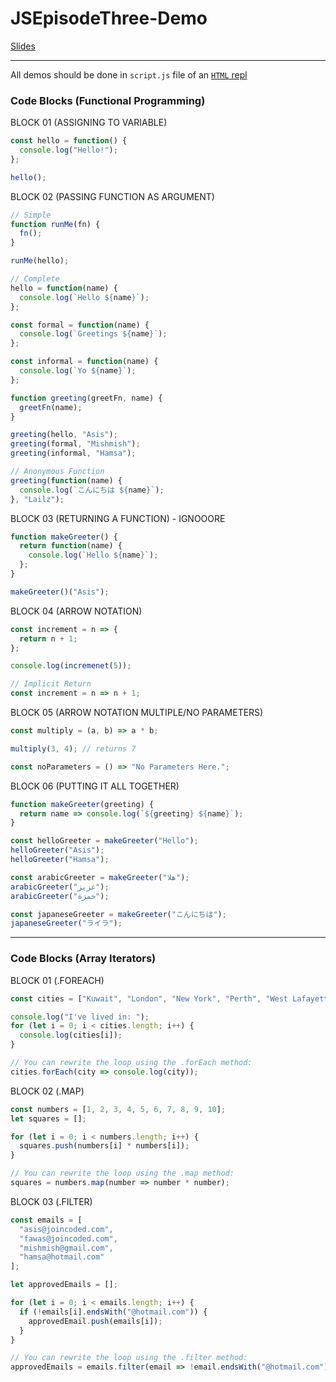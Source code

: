 # JSEpisodeThree-Demo

[Slides](https://docs.google.com/presentation/d/1Jf6Dj5KhhUJZ-2sbSBAeLZb4ZeI5SxmfaBnvyNpqw2k/)

---

All demos should be done in `script.js` file of an [`HTML` repl](https://repl.it/languages/html)

### Code Blocks (Functional Programming)

BLOCK 01 (ASSIGNING TO VARIABLE)

```javascript
const hello = function() {
  console.log("Hello!");
};

hello();
```

BLOCK 02 (PASSING FUNCTION AS ARGUMENT)

```javascript
// Simple
function runMe(fn) {
  fn();
}

runMe(hello);

// Complete
hello = function(name) {
  console.log(`Hello ${name}`);
};

const formal = function(name) {
  console.log(`Greetings ${name}`);
};

const informal = function(name) {
  console.log(`Yo ${name}`);
};

function greeting(greetFn, name) {
  greetFn(name);
}

greeting(hello, "Asis");
greeting(formal, "Mishmish");
greeting(informal, "Hamsa");

// Anonymous Function
greeting(function(name) {
  console.log(`こんにちは ${name}`);
}, "Lailz");
```

BLOCK 03 (RETURNING A FUNCTION) - IGNOOORE

```javascript
function makeGreeter() {
  return function(name) {
    console.log(`Hello ${name}`);
  };
}

makeGreeter()("Asis");
```

BLOCK 04 (ARROW NOTATION)

```javascript
const increment = n => {
  return n + 1;
};

console.log(incremenet(5));

// Implicit Return
const increment = n => n + 1;
```

BLOCK 05 (ARROW NOTATION MULTIPLE/NO PARAMETERS)

```javascript
const multiply = (a, b) => a * b;

multiply(3, 4); // returns 7

const noParameters = () => "No Parameters Here.";
```

BLOCK 06 (PUTTING IT ALL TOGETHER)

```javascript
function makeGreeter(greeting) {
  return name => console.log(`${greeting} ${name}`);
}

const helloGreeter = makeGreeter("Hello");
helloGreeter("Asis");
helloGreeter("Hamsa");

const arabicGreeter = makeGreeter("هلا");
arabicGreeter("عزيز");
arabicGreeter("حمزة");

const japaneseGreeter = makeGreeter("こんにちは");
japaneseGreeter("ライラ");
```

---

### Code Blocks (Array Iterators)

BLOCK 01 (.FOREACH)

```javascript
const cities = ["Kuwait", "London", "New York", "Perth", "West Lafayette"];

console.log("I've lived in: ");
for (let i = 0; i < cities.length; i++) {
  console.log(cities[i]);
}

// You can rewrite the loop using the .forEach method:
cities.forEach(city => console.log(city));
```

BLOCK 02 (.MAP)

```javascript
const numbers = [1, 2, 3, 4, 5, 6, 7, 8, 9, 10];
let squares = [];

for (let i = 0; i < numbers.length; i++) {
  squares.push(numbers[i] * numbers[i]);
}

// You can rewrite the loop using the .map method:
squares = numbers.map(number => number * number);
```

BLOCK 03 (.FILTER)

```javascript
const emails = [
  "asis@joincoded.com",
  "fawas@joincoded.com",
  "mishmish@gmail.com",
  "hamsa@hotmail.com"
];

let approvedEmails = [];

for (let i = 0; i < emails.length; i++) {
  if (!emails[i].endsWith("@hotmail.com")) {
    approvedEmail.push(emails[i]);
  }
}

// You can rewrite the loop using the .filter method:
approvedEmails = emails.filter(email => !email.endsWith("@hotmail.com"));
```

